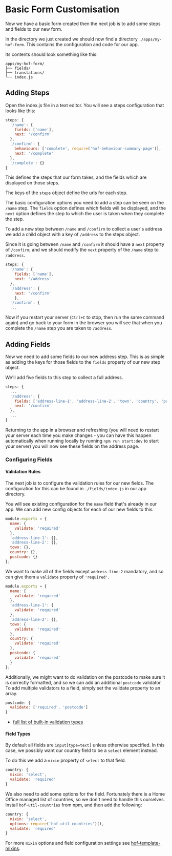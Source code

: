 # Basic Form Customisation

Now we have a basic form created then the next job is to add some steps and fields to our new form.

In the directory we just created we should now find a directory `./apps/my-hof-form`. This contains the configuration and code for our app.

Its contents should look something like this:

```
apps/my-hof-form/
├── fields/
├── translations/
└── index.js
```

## Adding Steps

Open the index.js file in a text editor. You will see a steps configuration that looks like this:

```js
steps: {
  '/name': {
    fields: ['name'],
    next: '/confirm'
  },
  '/confirm': {
    behaviours: ['complete', require('hof-behaviour-summary-page')],
    next: '/complete'
  },
  '/complete': {}
}
```

This defines the steps that our form takes, and the fields which are displayed on those steps.

The keys of the `steps` object define the urls for each step.

The basic configuration options you need to add a step can be seen on the `/name` step. The `fields` option defines which fields will be displayed, and the `next` option defines the step to which the user is taken when they complete the step.

To add a new step between `/name` and `/confirm` to collect a user's address we add a child object with a key of `/address` to the steps object.

Since it is going between `/name` and `/confirm` it should have a `next` property of `/confirm`, and we should modify the `next` property of the `/name` step to `/address`.

```js
steps: {
  '/name': {
    fields: ['name'],
    next: '/address'
  },
  '/address': {
    next: '/confirm'
    },
  '/confirm': {
  ...
```

Now if you restart your server (`Ctrl+C` to stop, then run the same command again) and go back to your form in the browser you will see that when you complete the `/name` step you are taken to `/address`.

## Adding Fields

Now we need to add some fields to our new address step. This is as simple as adding the keys for those fields to the `fields` property of our new step object.

We'll add five fields to this step to collect a full address.

```js
steps: {
  ...
  '/address': {
    fields: ['address-line-1', 'address-line-2', 'town', 'country', 'postcode'],
    next: '/confirm'
  },
  ...
}
```

Returning to the app in a browser and refreshing (you will need to restart your server each time you make changes - you can have this happen automatically when running locally by running `npm run start:dev` to start your server) you will now see these fields on the address page.

### Configuring Fields

#### Validation Rules

The next job is to configure the validation rules for our new fields. The configuration for this can be found in `./fields/index.js` in our app directory.

You will see existing configuration for the `name` field that's already in our app. We can add new config objects for each of our new fields to this.

```js
module.exports = {
  name: {
    validate: 'required'
  },
  'address-line-1': {},
  'address-line-2': {},
  town: {},
  country: {},
  postcode: {}
};
```

We want to make all of the fields except `address-line-2` mandatory, and so can give them a `validate` property of `'required'`.

```js
module.exports = {
  name: {
    validate: 'required'
  },
  'address-line-1': {
    validate: 'required'
  },
  'address-line-2': {},
  town: {
    validate: 'required'
  },
  country: {
    validate: 'required'
  },
  postcode: {
    validate: 'required'
  }
};
```

Additionally, we might want to do validation on the postcode to make sure it is correctly formatted, and so we can add an additional `postcode` validator. To add multiple validators to a field, simply set the validate property to an array.

```js
postcode: {
  validate: ['required', 'postcode']
}
```

* [full list of built-in validation types](https://github.com/UKHomeOfficeForms/hof-form-controller/blob/master/lib/validation/validators.js)

#### Field Types

By default all fields are `input[type=text]` unless otherwise specified. In this case, we possibly want our country field to be a `select` element instead.

To do this we add a `mixin` property of `select` to that field.

```js
country: {
  mixin: 'select',
  validate: 'required'
}
```

We also need to add some options for the field. Fortunately there is a Home Office managed list of countries, so we don't need to handle this ourselves. Install `hof-util-countries` from npm, and then add the following:

```js
country: {
  mixin: 'select',
  options: require('hof-util-countries')(),
  validate: 'required'
}
```

For more `mixin` options and field configuration settings see [hof-template-mixins](https://npmjs.com/hof-template-mixins).

